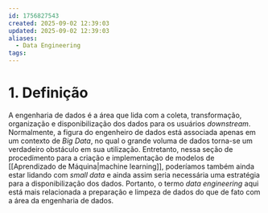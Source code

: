 ```yaml
---
id: 1756827543
created: 2025-09-02 12:39:03
updated: 2025-09-02 12:39:03
aliases:
  - Data Engineering
tags:
---
```

# 1. Definição
A engenharia de dados é a área que lida com a coleta, transformação, organização e disponibilização dos dados para os usuários *downstream*. Normalmente, a figura do engenheiro de dados está associada apenas em um contexto de *Big Data*, no qual o grande voluma de dados torna-se um verdadeiro obstáculo em sua utilização.
Entretanto, nessa seção de procedimento para a criação e implementação de modelos de [[Aprendizado de Máquina|machine learning]], poderíamos também ainda estar lidando com *small data* e ainda assim seria necessária uma estratégia para a disponibilização dos dados. Portanto, o termo *data engineering* aqui está mais relacionada a preparação e limpeza de dados do que de fato com a área da engenharia de dados.

